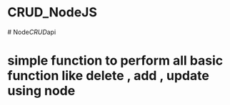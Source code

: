 # CRUD_NodeJS
#   N o d e _ C R U D _ a p i 
 
 

# simple function to perform all basic function like delete , add , update using node
